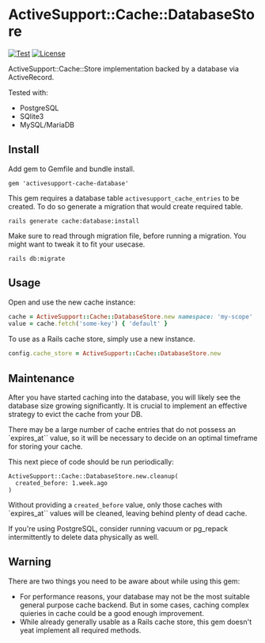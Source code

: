 # ActiveSupport::Cache::DatabaseStore

[![Test](https://github.com/bsm/activesupport-cache-database/actions/workflows/test.yml/badge.svg)](https://github.com/bsm/activesupport-cache-database/actions/workflows/test.yml)
[![License](https://img.shields.io/badge/License-Apache%202.0-blue.svg)](https://opensource.org/licenses/Apache-2.0)

ActiveSupport::Cache::Store implementation backed by a database via ActiveRecord.

Tested with:

- PostgreSQL
- SQlite3
- MySQL/MariaDB

## Install
Add gem to Gemfile and bundle install.

```gem 'activesupport-cache-database'```

This gem requires a database table `activesupport_cache_entries` to be created. To do so generate a migration that would create required table.

```rails generate cache:database:install```

Make sure to read through migration file, before running a migration. You might want to tweak it to fit your usecase.

`rails db:migrate`

## Usage

Open and use the new cache instance:
```ruby
cache = ActiveSupport::Cache::DatabaseStore.new namespace: 'my-scope'
value = cache.fetch('some-key') { 'default' }
```

To use as a Rails cache store, simply use a new instance.

```ruby
config.cache_store = ActiveSupport::Cache::DatabaseStore.new
```

## Maintenance
After you have started caching into the database, you will likely see the database size growing significantly. It is crucial to implement an effective strategy to evict the cache from your DB.

There may be a large number of cache entries that do not possess an `expires_at`` value, so it will be necessary to decide on an optimal timeframe for storing your cache.

This next piece of code should be run periodically:
```
ActiveSupport::Cache::DatabaseStore.new.cleanup(
  created_before: 1.week.ago
)
```
Without providing a `created_before` value, only those caches with `expires_at`` values will be cleaned, leaving behind plenty of dead cache.

If you're using PostgreSQL, consider running vacuum or pg_repack intermittently to delete data physically as well.


## Warning
There are two things you need to be aware about while using this gem:
- For performance reasons, your database may not be the most suitable general purpose cache backend. But in some cases, caching complex quieries in cache could be a good enough improvement.
- While already generally usable as a Rails cache store, this gem doesn't yeat implement all required methods.
